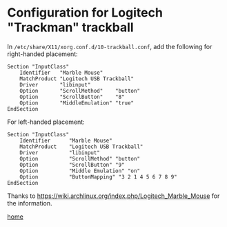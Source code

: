 # Configuration for Logitech "Trackman" trackball

In `/etc/share/X11/xorg.conf.d/10-trackball.conf`, add the following for
right-handed placement:

```
Section "InputClass"
	Identifier   "Marble Mouse"
	MatchProduct "Logitech USB Trackball"
	Driver       "libinput"
	Option       "ScrollMethod"    "button"
	Option       "ScrollButton"    "8"
	Option       "MiddleEmulation" "true"
EndSection
```

For left-handed placement:

```
Section "InputClass"
    Identifier      "Marble Mouse"
    MatchProduct    "Logitech USB Trackball"
    Driver          "libinput"
    Option          "ScrollMethod" "button"
    Option          "ScrollButton" "9"
    Option          "Middle Emulation" "on"
    Option          "ButtonMapping" "3 2 1 4 5 6 7 8 9"
EndSection
```

Thanks to <https://wiki.archlinux.org/index.php/Logitech_Marble_Mouse> for the
information.

[home](README.md)

